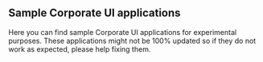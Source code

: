 ## Sample Corporate UI applications 

Here you can find sample Corporate UI applications for experimental purposes. These applications might not be 100% updated so if they do not work as expected, please help fixing them.
